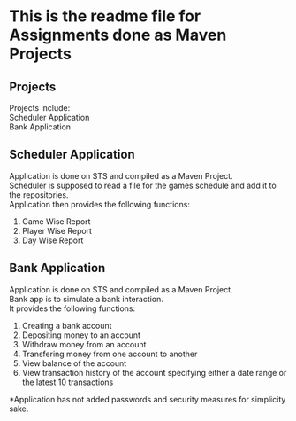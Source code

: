 # This is the readme file for Assignments done as Maven Projects

## Projects

Projects include:  
Scheduler Application  
Bank Application  

## Scheduler Application  

Application is done on STS and compiled as a Maven Project.  
Scheduler is supposed to read a file for the games schedule and add it to the repositories.  
Application then provides the following functions:  
1) Game Wise Report  
2) Player Wise Report  
3) Day Wise Report  

## Bank Application

Application is done on STS and compiled as a Maven Project.  
Bank app is to simulate a bank interaction.  
It provides the following functions:  
1) Creating a bank account  
2) Depositing money to an account  
3) Withdraw money from an account  
4) Transfering money from one account to another  
5) View balance of the account  
6) View transaction history of the account specifying either a date range or the latest 10 transactions  

*Application has not added passwords and security measures for simplicity sake.  
